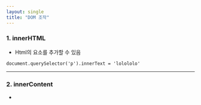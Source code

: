 ```yaml
---
layout: single
title: "DOM 조작"
---
```


### 1. innerHTML   
- Html의 요소를 추가할 수 있음

```
document.querySelector('p').innerText = 'lolololo'
```

***

### 2. innerContent  
- <script>와 <style> 요소를 포함한 모든 요소의 콘텐츠를 가져옴

```
document.querySelector('p').textContent
```
  
***

### 3. innerText   
- 사람이 읽을 수 있는 요소만 처리

```
document.querySelector('h1').innerHTML = '<i>Joke</i>'
```

